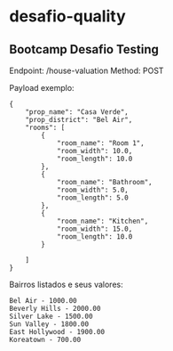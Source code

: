 # desafio-quality
## Bootcamp Desafio Testing

Endpoint: /house-valuation
Method: POST

Payload exemplo:

```
{
    "prop_name": "Casa Verde",
    "prop_district": "Bel Air",
    "rooms": [
        {
            "room_name": "Room 1",
            "room_width": 10.0,
            "room_length": 10.0
        },
        {
            "room_name": "Bathroom",
            "room_width": 5.0,
            "room_length": 5.0
        },
        {
            "room_name": "Kitchen",
            "room_width": 15.0,
            "room_length": 10.0
        }

    ]
}
```

Bairros listados e seus valores:

```
Bel Air - 1000.00
Beverly Hills - 2000.00
Silver Lake - 1500.00
Sun Valley - 1800.00
East Hollywood - 1900.00
Koreatown - 700.00
```
